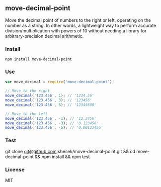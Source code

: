 ## move-decimal-point

Move the decimal point of numbers to the right or left, operating on the number
as a string.
In other words, a lightweight way to perform accurate division/multiplication with
powers of 10 without needing a library for arbitrary-precision decimal arithmetic.

### Install

    npm install move-decimal-point

### Use
```js
var move_decimal = require('move-decimal-point');

// Move to the right
move_decimal('123.456', 1); // '1234.56'
move_decimal('123.456', 3); // '123456'
move_decimal('123.456', 5); // '12345600'

// Move to the left
move_decimal('123.456', -1); // '12.3456'
move_decimal('123.456', -3); // '0.123456'
move_decimal('123.456', -5); // '0.00123456'
```

### Test

   git clone git@github.com:shesek/move-decimal-point.git &&
   cd move-decimal-point &&
   npm install &&
   npm test

### License
MIT
